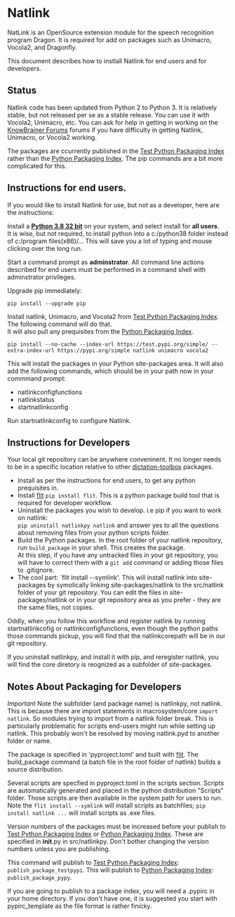 # Natlink

NatLink is an OpenSource extension module for the speech recognition program Dragon.  It is required
for add on packages such as Unimacro, Vocola2, and Dragonfly.

This document describes how to instlall Natlink for end users and for developers.

## Status

Natlink code has been updated from Python 2 to Python 3.  It is relatively stable, but not released per se as a stable release.  You can use 
it with Vocola2, Unimacro, etc.  You can ask for 
help in getting in working on the 
[KnowBrainer Forums](https://www.knowbrainer.com/forums/forum/categories.cfm?catid=25&entercat=y&CFTREEITEMKEY=25) forums if you have difficulty in getting Natlink, Unimacro,
or Vocola2 working.

The packages are ccurrently published in the [Test Python Packaging Index](https://test.pypi.org/)   rather than
the [Python Packaging Index](https://pypi.org/).  The pip commands are a bit more complicated for this.
 

## Instructions for end users.

If you would like to install Natlink for use, but not as a developer, here are the instructions:

Install a [**Python 3.8 32 bit**]( https://www.python.org/downloads/)  on your system, and select install for **all users**.  
It is wise, but not required, to install python into a c:/python38 folder instead of c:/program files(x86)/...  This will save 
you a lot of typing and mouse clicking over the long run.

Start a command prompt as **adminstrator**.  All command line actions described for end users must be performed in 
a command shell with adminstrator privileges.

Upgrade pip immediately:

`pip install --upgrade pip`

Install natlink, Unimacro, and Vocola2 from [Test Python Packaging Index](https://test.pypi.org/).  The following command will do that.  
It will also
pull any prequisites from the [Python Packaging Index](https://pypi.org/).

`pip install --no-cache --index-url https://test.pypi.org/simple/ --extra-index-url https://pypi.org/simple natlink unimacro vocola2`



This will install the packages in your Python site-packages area.  It will also add the following commands, which should be
in your path now in your commmand prompt:

* natlinkconfigfunctions
* natlinkstatus
* startnatlinkconfig

Run startnatlinkconfig to configure Natlink.  

## Instructions for Developers

Your local git repository can be anywhere conveninent.  It no longer needs to be in a specific location relative to other 
[dictation-toolbox](https://github.com/dictation-toolbox) packages.


* Install as per the instructions for end users, to get any python prequisites in.
* Install [flit](https://pypi.org/project/flit/) `pip install flit`. This is a python package build tool that is required for developer workflow. 
* Uninstall the packages you wish to develop.  i.e pip  if you want to work on natlink:   
	`pip uninstall natlinkpy natlink`   and answer yes to all the questions about removing files from your python scripts folder.
* Build the Python packages.  In the root folder of your natlink repository, run `build_package` in your shell.  This creates the package.  
At this step, if you have any untracked files
in your git repository, you will have to correct them with a `git add` command or adding those files to .gitignore.
* The cool part:  `flit install --symlink'.  This will install natlink into site-packages by symolically linking 
site-packages/natlink to the src/natlink folder of your git repository.   You can edit the files in site-packages/natlink or 
in your git repository area as you prefer - they are the same files, not copies.  

Oddly, when you follow this workflow and register natlink by running startnatlinkcofig or natlinkconfigfunctions, even though the 
python paths those commands pickup, you will find that the natlinkcorepath will be in our git repository.  

If you uninstall natlinkpy, and install it with pip, and reregister natlink, you will find the core diretory is
reognized as a subfolder of site-packages.


## Notes About Packaging for Developers

*Important*  Note the subfolder (and package name) is natlinkpy, not natlink.  This is because there are 
import statements in macrosystem/core `import natlink`.  So modules trying to import from a natlink folder break.
This is particularly problematic for scripts end-users might run while setting up natlink. This probably won't be resolved
by moving natlink.pyd to another folder or name.


The package is specified in 'pyproject.toml' and built with [flit](https://pypi.org/project/flit/). The build_package command 
(a batch file in the root folder of natlink) builds a source distribution.   

Several scripts  are specfied in pyproject.toml in the scripts section.  Scripts are automatically generated 
and placed in the python distribution "Scripts" folder. Those scripts are then available in the system path for 
users to run. Note the `flit install --symlink` will install scripts as batchfiles;  `pip install natlink ...` will install
scripts as .exe files.

Version numbers of the packages must be increased before your publish to [Test Python Packaging Index](https://test.pypi.org/) 
or [Python Packaging Index](https://pypi.org/).  These are specified in __init__.py in src/natlinkpy.  Don't bother changing the 
version numbers unless you are publishing.

This command will publish to [Test Python Packaging Index](https://test.pypi.org/): `publish_package_testpypi`.
This will publish to [Python Packaging Index](https://pypi.org/):  `publish_package_pypy`.   

If you are going to publish to a package index, you will need a .pypirc in your home directory.  If you don't have one, 
it is suggested you start with pypirc_template as the file format is rather finicky.










   




